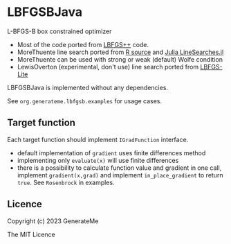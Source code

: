 # LBFGSBJava

L-BFGS-B box constrained optimizer 
* Most of the code ported from [LBFGS++](https://lbfgspp.statr.me/) code.
* MoreThuente line search ported from [R source](https://github.com/SurajGupta/r-source/blob/master/src/appl/lbfgsb.c#L2976) and [Julia LineSearches.jl](https://github.com/JuliaNLSolvers/LineSearches.jl/blob/master/src/morethuente.jl)
* MoreThuente can be used with strong or weak (default) Wolfe condition 
* LewisOverton (experimental, don't use) line search ported from [LBFGS-Lite](https://github.com/ZJU-FAST-Lab/LBFGS-Lite/blob/master/include/lbfgs.hpp)

LBFGSBJava is implemented without any dependencies.

See `org.generateme.lbfgsb.examples` for usage cases.

## Target function

Each target function should implement `IGradFunction` interface.

* default implementation of `gradient` uses finite differences method
* implementing only `evaluate(x)` will use finite differences
* there is a possibility to calculate function value and gradient in one call, implement `gradient(x,grad)` and implement `in_place_gradient` to return `true`. See `Rosenbrock` in examples.

## Licence

Copyright (c) 2023 GenerateMe

The MIT Licence
